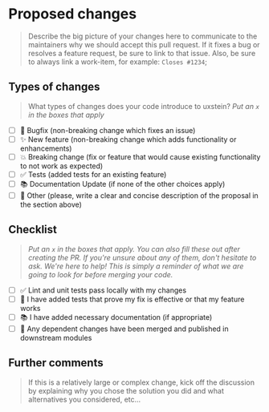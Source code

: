 # Proposed changes

> Describe the big picture of your changes here to communicate to the maintainers why we should accept this pull request. If it fixes a bug or resolves a feature request, be sure to link to that issue.
> Also, be sure to always link a work-item, for example: `Closes #1234`;

## Types of changes

> What types of changes does your code introduce to uxstein?
> _Put an `x` in the boxes that apply_

- [ ] 🐛 Bugfix (non-breaking change which fixes an issue)
- [ ] ✨ New feature (non-breaking change which adds functionality or enhancements)
- [ ] 💥 Breaking change (fix or feature that would cause existing functionality to not work as expected)
- [ ] ✅ Tests (added tests for an existing feature)
- [ ] 📚 Documentation Update (if none of the other choices apply)
- [ ] 🙌 Other (please, write a clear and concise description of the proposal in the section above)

## Checklist

> _Put an `x` in the boxes that apply. You can also fill these out after creating the PR. If you're unsure about any of them, don't hesitate to ask. We're here to help! This is simply a reminder of what we are going to look for before merging your code._

- [ ] ✅ Lint and unit tests pass locally with my changes
- [ ] 🧪 I have added tests that prove my fix is effective or that my feature works
- [ ] 📚 I have added necessary documentation (if appropriate)
- [ ] 🔀 Any dependent changes have been merged and published in downstream modules

## Further comments

> If this is a relatively large or complex change, kick off the discussion by explaining why you chose the solution you did and what alternatives you considered, etc...
